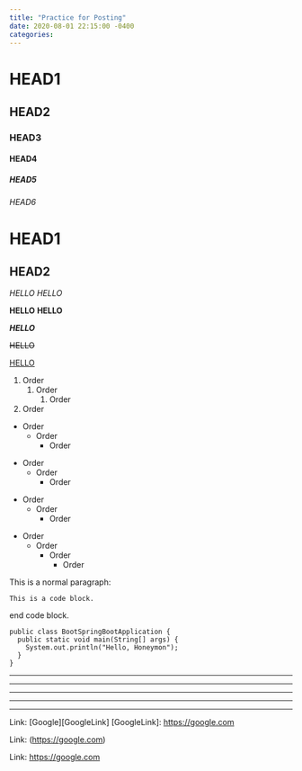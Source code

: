 ```yaml
---
title: "Practice for Posting"
date: 2020-08-01 22:15:00 -0400
categories:
---
```


# HEAD1
## HEAD2
### HEAD3
#### HEAD4
##### HEAD5
###### HEAD6

HEAD1
=====
HEAD2
------


*HELLO* _HELLO_

**HELLO** __HELLO__

**_HELLO_**

~~HELLO~~

<u>HELLO</u>


1. Order
    1. Order
        1. Order
1. Order

- Order
    - Order
        - Order
* Order
    * Order
        * Order
+ Order
    + Order
        + Order
* Order
    - Order
        + Order
            + Order


This is a normal paragraph:

    This is a code block.
    
end code block.


```
public class BootSpringBootApplication {
  public static void main(String[] args) {
    System.out.println("Hello, Honeymon");
  }
}
```

* * *

***

*****

- - -

---------------------------------------


Link: [Google][GoogleLink]
[GoogleLink]: https://google.com

Link: (https://google.com)

Link: <https://google.com>
